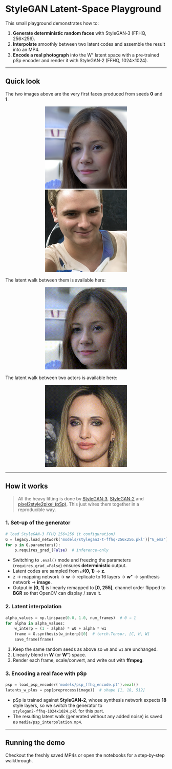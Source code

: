 # StyleGAN Latent-Space Playground

This small playground demonstrates how to:

1. **Generate deterministic random faces** with StyleGAN‑3 (FFHQ, 256×256).
2. **Interpolate** smoothly between two latent codes and assemble the result into an MP4.
3. **Encode a real photograph** into the W⁺ latent space with a pre‑trained pSp encoder and render it with StyleGAN‑2 (FFHQ, 1024×1024).

---

## Quick look

The two images above are the very first faces produced from seeds **0** and **1**.  
<p align="center">
  <img src="media/face1.png" width="256" alt="Random face 0">
  <img src="media/face2.png" width="256" alt="Random face 1">
</p>

The latent walk between them is available here:
<p align="center">
<img src="media/animatedVideo_256x256.gif" width="256" alt="Latent interpolation animation">
</p>

The latent walk between two actors is available here:
<p align="center">
<img src="media/animatedActorsVideo.gif" width="256" alt="Latent interpolation animation Actors">
</p>

---

## How it works

> All the heavy lifting is done by [StyleGAN‑3](https://github.com/NVlabs/stylegan3), [StyleGAN‑2](https://github.com/NVlabs/stylegan2) and [pixel2style2pixel (pSp)](https://github.com/eladrich/pixel2style2pixel).  This just wires them together in a reproducible way.

### 1. Set‑up of the generator

```python
# load StyleGAN‑3 FFHQ 256×256 (t configuration)
G = legacy.load_network('models/stylegan3-t-ffhq-256x256.pkl')["G_ema"].eval()
for p in G.parameters():
    p.requires_grad_(False)  # inference‑only
```

- Switching to `.eval()` mode and freezing the parameters (`requires_grad_=False`) ensures **deterministic** output.
- Latent codes are sampled from **𝒩(0, 1)** → **z**.
- z → mapping network → **w** → replicate to 16 layers → **w⁺** → synthesis network → **image**.
- Output in **[0, 1]** is linearly remapped to **[0, 255]**, channel order flipped to **BGR** so that OpenCV can display / save it.

### 2. Latent interpolation

```python
alpha_values = np.linspace(0.0, 1.0, num_frames)  # 0 → 1
for alpha in alpha_values:
    w_interp = (1 - alpha) * w0 + alpha * w1
    frame = G.synthesis(w_interp)[0]  # torch.Tensor, [C, H, W]
    save_frame(frame)
```

1. Keep the same random seeds as above so `w0` and `w1` are unchanged.
2. Linearly blend in **W** (or **W⁺**) space.
3. Render each frame, scale/convert, and write out with **ffmpeg**.

### 3. Encoding a real face with pSp

```python
psp = load_psp_encoder('models/psp_ffhq_encode.pt').eval()
latents_w_plus = psp(preprocess(image))  # shape [1, 18, 512]
```

- pSp is trained against **StyleGAN‑2**, whose synthesis network expects **18** style layers, so we switch the generator to `stylegan2‑ffhq‑1024x1024.pkl` for this part.
- The resulting latent walk (generated without any added noise) is saved as `media/psp_interpolation.mp4`.

---


## Running the demo

Checkout the freshly saved MP4s or open the notebooks for a step‑by‑step walkthrough.


